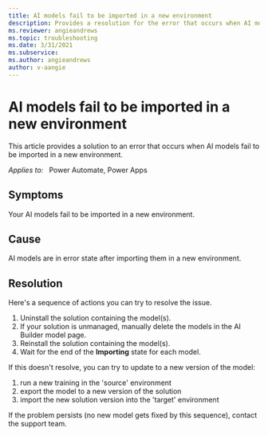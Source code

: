 ```yaml
---
title: AI models fail to be imported in a new environment
description: Provides a resolution for the error that occurs when AI models fail to be imported in a new environment.
ms.reviewer: angieandrews
ms.topic: troubleshooting
ms.date: 3/31/2021
ms.subservice: 
ms.author: angieandrews
author: v-aangie
---
```


# AI models fail to be imported in a new environment

This article provides a solution to an error that occurs when AI models fail to be imported in a new environment.

_Applies to:_ &nbsp; Power Automate, Power Apps

## Symptoms

Your AI models fail to be imported in a new environment.

## Cause

AI models are in error state after importing them in a new environment.

## Resolution

Here's a sequence of actions you can try to resolve the issue.

1. Uninstall the solution containing the model(s).
1. If your solution is unmanaged, manually delete the models in the AI Builder model page.
1. Reinstall the solution containing the model(s).
1. Wait for the end of the **Importing** state for each model.

If this doesn't resolve, you can try to update to a new version of the model:

1. run a new training in the 'source' environment
1. export the model to a new version of the solution
1. import the new solution version into the 'target' environment

If the problem persists (no new model gets fixed by this sequence), contact the support team.
